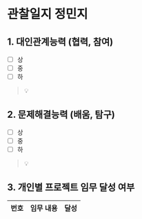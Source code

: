 # 관찰일지 정민지

## 1. 대인관계능력 (협력, 참여)

- [ ] 상
- [ ] 중
- [ ] 하

> 💡 

## 2. 문제해결능력 (배움, 탐구)

- [ ] 상
- [ ] 중
- [ ] 하

> 💡 

## 3. 개인별 프로젝트 임무 달성 여부

| 번호  | 임무 내용           | 달성  |
| --- | --------------- | --- |

